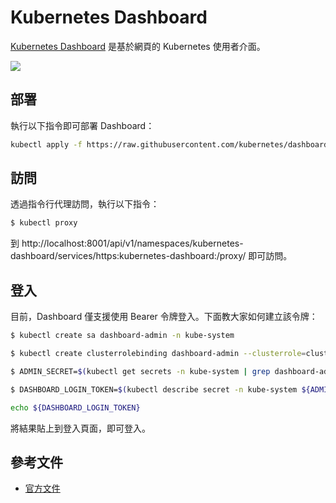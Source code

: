 # Kubernetes Dashboard

[Kubernetes Dashboard](https://github.com/kubernetes/dashboard) 是基於網頁的 Kubernetes 使用者介面。

![](https://d33wubrfki0l68.cloudfront.net/349824f68836152722dab89465835e604719caea/6e0b7/images/docs/ui-dashboard.png)

## 部署

執行以下指令即可部署 Dashboard：

```bash
kubectl apply -f https://raw.githubusercontent.com/kubernetes/dashboard/v2.0.0/aio/deploy/recommended.yaml
```

## 訪問

透過指令行代理訪問，執行以下指令：

```bash
$ kubectl proxy
```

到 http://localhost:8001/api/v1/namespaces/kubernetes-dashboard/services/https:kubernetes-dashboard:/proxy/ 即可訪問。

## 登入

目前，Dashboard 僅支援使用 Bearer 令牌登入。下面教大家如何建立該令牌：

```bash
$ kubectl create sa dashboard-admin -n kube-system

$ kubectl create clusterrolebinding dashboard-admin --clusterrole=cluster-admin --serviceaccount=kube-system:dashboard-admin

$ ADMIN_SECRET=$(kubectl get secrets -n kube-system | grep dashboard-admin | awk '{print $1}')

$ DASHBOARD_LOGIN_TOKEN=$(kubectl describe secret -n kube-system ${ADMIN_SECRET} | grep -E '^token' | awk '{print $2}')

echo ${DASHBOARD_LOGIN_TOKEN}
```

將結果貼上到登入頁面，即可登入。

## 參考文件

* [官方文件](https://kubernetes.io/zh/docs/tasks/access-application-cluster/web-ui-dashboard/)
